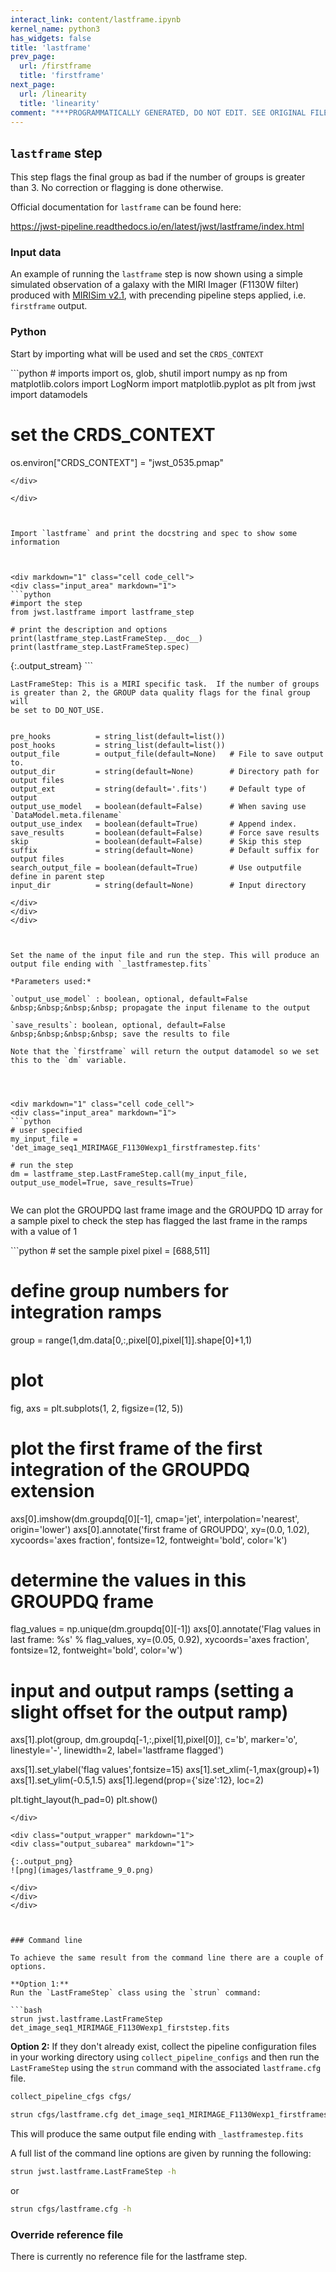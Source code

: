 ```yaml
---
interact_link: content/lastframe.ipynb
kernel_name: python3
has_widgets: false
title: 'lastframe'
prev_page:
  url: /firstframe
  title: 'firstframe'
next_page:
  url: /linearity
  title: 'linearity'
comment: "***PROGRAMMATICALLY GENERATED, DO NOT EDIT. SEE ORIGINAL FILES IN /content***"
---
```



## `lastframe` step

This step flags the final group as bad if the number of groups is greater than 3. No correction or flagging is done otherwise.

Official documentation for `lastframe` can be found here:

<https://jwst-pipeline.readthedocs.io/en/latest/jwst/lastframe/index.html>




### Input data

An example of running the `lastframe` step is now shown using a simple simulated observation of a galaxy with the MIRI Imager (F1130W filter) produced with [MIRISim v2.1](http://miri.ster.kuleuven.be/bin/view/Public/MIRISimPublicRelease2dot1), with precending pipeline steps applied, i.e. `firstframe` output.



### Python

Start by importing what will be used and set the `CRDS_CONTEXT`



<div markdown="1" class="cell code_cell">
<div class="input_area" markdown="1">
```python
# imports
import os, glob, shutil
import numpy as np
from matplotlib.colors import LogNorm
import matplotlib.pyplot as plt
from jwst import datamodels

# set the CRDS_CONTEXT
os.environ["CRDS_CONTEXT"] = "jwst_0535.pmap"

```
</div>

</div>



Import `lastframe` and print the docstring and spec to show some information



<div markdown="1" class="cell code_cell">
<div class="input_area" markdown="1">
```python
#import the step
from jwst.lastframe import lastframe_step

# print the description and options
print(lastframe_step.LastFrameStep.__doc__)
print(lastframe_step.LastFrameStep.spec)

```
</div>

<div class="output_wrapper" markdown="1">
<div class="output_subarea" markdown="1">
{:.output_stream}
```

    LastFrameStep: This is a MIRI specific task.  If the number of groups
    is greater than 2, the GROUP data quality flags for the final group will
    be set to DO_NOT_USE.
    

    pre_hooks          = string_list(default=list())
    post_hooks         = string_list(default=list())
    output_file        = output_file(default=None)   # File to save output to.
    output_dir         = string(default=None)        # Directory path for output files
    output_ext         = string(default='.fits')     # Default type of output
    output_use_model   = boolean(default=False)      # When saving use `DataModel.meta.filename`
    output_use_index   = boolean(default=True)       # Append index.
    save_results       = boolean(default=False)      # Force save results
    skip               = boolean(default=False)      # Skip this step
    suffix             = string(default=None)        # Default suffix for output files
    search_output_file = boolean(default=True)       # Use outputfile define in parent step
    input_dir          = string(default=None)        # Input directory
    
```
</div>
</div>
</div>



Set the name of the input file and run the step. This will produce an output file ending with `_lastframestep.fits`

*Parameters used:*

`output_use_model` : boolean, optional, default=False  
&nbsp;&nbsp;&nbsp;&nbsp; propagate the input filename to the output
    
`save_results`: boolean, optional, default=False  
&nbsp;&nbsp;&nbsp;&nbsp; save the results to file

Note that the `firstframe` will return the output datamodel so we set this to the `dm` variable.




<div markdown="1" class="cell code_cell">
<div class="input_area" markdown="1">
```python
# user specified
my_input_file = 'det_image_seq1_MIRIMAGE_F1130Wexp1_firstframestep.fits'

# run the step
dm = lastframe_step.LastFrameStep.call(my_input_file, output_use_model=True, save_results=True)


```
</div>

</div>



We can plot the GROUPDQ last frame image and the GROUPDQ 1D array for a sample pixel to check the step has flagged the last frame in the ramps with a value of 1



<div markdown="1" class="cell code_cell">
<div class="input_area" markdown="1">
```python
# set the sample pixel
pixel = [688,511]

# define group numbers for integration ramps
group = range(1,dm.data[0,:,pixel[0],pixel[1]].shape[0]+1,1)

# plot
fig, axs = plt.subplots(1, 2, figsize=(12, 5))

# plot the first frame of the first integration of the GROUPDQ extension
axs[0].imshow(dm.groupdq[0][-1], cmap='jet', interpolation='nearest', origin='lower')
axs[0].annotate('first frame of GROUPDQ', xy=(0.0, 1.02), xycoords='axes fraction', 
                fontsize=12, fontweight='bold', color='k')

# determine the values in this GROUPDQ frame
flag_values = np.unique(dm.groupdq[0][-1])
axs[0].annotate('Flag values in last frame: %s' % flag_values, xy=(0.05, 0.92), 
                xycoords='axes fraction', fontsize=12, fontweight='bold', color='w')

# input and output ramps (setting a slight offset for the output ramp)
axs[1].plot(group, dm.groupdq[-1,:,pixel[1],pixel[0]], c='b', marker='o', linestyle='-', 
            linewidth=2, label='lastframe flagged')

axs[1].set_ylabel('flag values',fontsize=15)
axs[1].set_xlim(-1,max(group)+1)
axs[1].set_ylim(-0.5,1.5)
axs[1].legend(prop={'size':12}, loc=2)

plt.tight_layout(h_pad=0)
plt.show()

```
</div>

<div class="output_wrapper" markdown="1">
<div class="output_subarea" markdown="1">

{:.output_png}
![png](images/lastframe_9_0.png)

</div>
</div>
</div>



### Command line

To achieve the same result from the command line there are a couple of options. 

**Option 1:**
Run the `LastFrameStep` class using the `strun` command:

```bash
strun jwst.lastframe.LastFrameStep det_image_seq1_MIRIMAGE_F1130Wexp1_firststep.fits
```

**Option 2:**
If they don't already exist, collect the pipeline configuration files in your working directory using `collect_pipeline_configs` and then run the `LastFrameStep` using the `strun` command with the associated `lastframe.cfg` file. 

```bash
collect_pipeline_cfgs cfgs/

strun cfgs/lastframe.cfg det_image_seq1_MIRIMAGE_F1130Wexp1_firstframestep.fits
```

This will produce the same output file ending with `_lastframestep.fits` 




A full list of the command line options are given by running the following:

```bash
strun jwst.lastframe.LastFrameStep -h
```

or 

```bash
strun cfgs/lastframe.cfg -h
```




### Override reference file

There is currently no reference file for the lastframe step.

